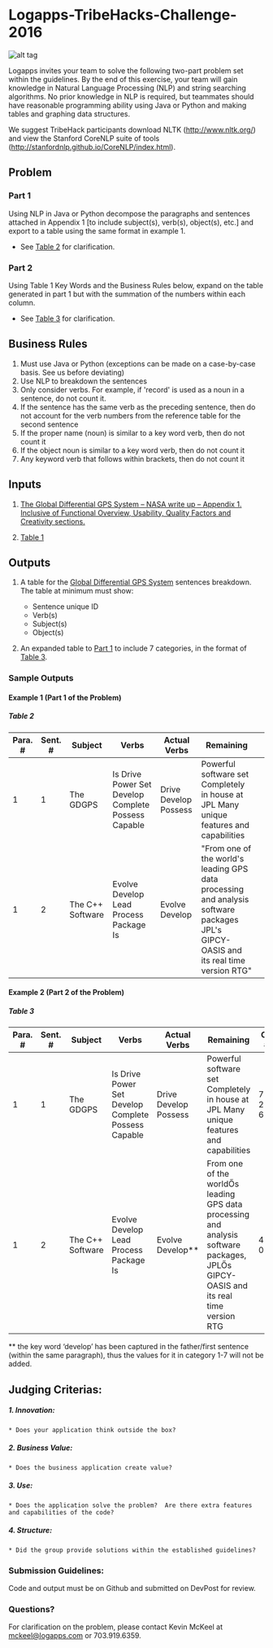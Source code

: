 # Logapps-TribeHacks-Challenge-2016
![alt tag](http://static1.squarespace.com/static/558ad739e4b0691bf6ef2d36/t/55fc3e89e4b039f7eac27f68/1459186648029/?format=400w)

Logapps invites your team to solve the following two-part problem set within the guidelines. By the end of this exercise, your team will gain knowledge in Natural Language Processing (NLP) and string searching algorithms.  No prior knowledge in NLP is required, but teammates should have reasonable programming ability using Java or Python and making tables and graphing data structures. 

We suggest TribeHack participants download NLTK (http://www.nltk.org/) and view the Stanford CoreNLP suite of tools (http://stanfordnlp.github.io/CoreNLP/index.html).


## Problem

### Part 1

Using NLP in Java or Python decompose the paragraphs and sentences attached in Appendix 1 
[to include subject(s), verb(s), object(s), etc.] and export to a table using the same format in example 1.

* See [Table 2](#table-2) for clarification. 

### Part 2

Using Table 1 Key Words and the Business Rules below, expand on the table generated in part 1 but with the summation of the numbers within each column. 

* See [Table 3](#table-3) for clarification. 

## Business Rules

1. Must use Java or Python (exceptions can be made on a case-by-case basis. See us before deviating)
2. Use NLP to breakdown the sentences 
3. Only consider verbs. For example, if 'record' is used as a noun in a sentence, do not count it.
4. If the sentence has the same verb as the preceding sentence, then do not account for the verb 
numbers from the reference table for the second sentence
5. If the proper name (noun) is similar to a key word verb, then do not count it
6. If the object noun is similar to a key word verb, then do not count it
7. Any keyword verb that follows within brackets, then do not count it

## Inputs

1. [The Global Differential GPS System – NASA write up – Appendix 1. Inclusive of Functional 
Overview, Usability, Quality Factors and Creativity sections.](https://github.com/ACMWM/Logapps-TribeHacks-Challenge-2016/blob/master/appendix1.txt)

2. [Table 1](https://github.com/ACMWM/Logapps-TribeHacks-Challenge-2016/blob/master/table1.csv)

## Outputs

1. A table for the [Global Differential GPS System](https://github.com/ACMWM/Logapps-TribeHacks-Challenge-2016/blob/master/appendix1.txt) sentences breakdown. The table at minimum must show:
	* Sentence unique ID
	* Verb(s)
	* Subject(s)
	* Object(s)

2. An expanded table to [Part 1](#part-1) to include 7 categories, in the format of [Table 3](#table-3).

### Sample Outputs

#### Example 1 (Part 1 of the Problem)

##### Table 2

| Para. # | Sent. # | Subject          | Verbs                                               | Actual Verbs          | Remaining                                                                              |                                                  |
|---------|---------|------------------|-----------------------------------------------------|-----------------------|----------------------------------------------------------------------------------------|--------------------------------------------------|
| 1       | 1       | The GDGPS        | Is Drive Power Set Develop Complete Possess Capable | Drive Develop Possess | Powerful software set Completely in house at JPL Many unique features and capabilities |                                                  |
| 1       | 2       | The C++ Software | Evolve Develop Lead Process Package Is              | Evolve Develop        | "From one of the world's leading GPS data processing and analysis software packages     JPL's GIPCY-OASIS and its real time version RTG" |

#### Example 2 (Part 2 of the Problem)

##### Table 3

| Para. # | Sent. # | Subject          | Verbs                                               | Actual Verbs          | Remaining                                                                                                                           | Ctg. #1    | Ctg. #2   | Ctg. #3    | Ctg. #4    | Ctg. #5    | Ctg. #6    | Ctg. #7   |
|---------|---------|------------------|-----------------------------------------------------|-----------------------|-------------------------------------------------------------------------------------------------------------------------------------|------------|-----------|------------|------------|------------|------------|-----------|
| 1       | 1       | The GDGPS        | Is Drive Power Set Develop Complete Possess Capable | Drive Develop Possess | Powerful software set Completely in house at JPL Many unique features and capabilities                                              | 7+ 2+ 6=15 | 5+ 4+ 0=9 | 5+ 1+ 5=11 | 8+ 1+ 4=13 | 4+ 9+ 4=17 | 3+ 8+ 5=16 | 0+ 2+ 7=0 |
| 1       | 2       | The C++ Software | Evolve Develop Lead Process Package Is              | Evolve Develop**        | From one of the worldŐs leading GPS data processing and analysis software packages, JPLŐs GIPCY-OASIS and its real time version RTG | 4+ 0=4     | 1+ 0=1    | 2+ 0=2     | 9+ 0=9     | 6+ 0=6     | 2+ 0=2     | 6+ 0=6    |

** the key word ‘develop’ has been captured in the father/first sentence (within the same paragraph), thus the values for it in category 1-7 will not be added.

## Judging Criterias:

##### 1. Innovation:
	* Does your application think outside the box?
##### 2. Business Value:
	* Does the business application create value?
##### 3. Use:
	* Does the application solve the problem?  Are there extra features and capabilities of the code?
##### 4. Structure:
	* Did the group provide solutions within the established guidelines?


### Submission Guidelines:
Code and output must be on Github and submitted on DevPost for review.

### Questions?
For clarification on the problem, please contact Kevin McKeel at mckeel@logapps.com or 703.919.6359.
